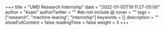 +++
title = "UMD Research Internship"
date = "2022-01-05T19:11:27-05:00"
author = "ksam"
authorTwitter = "" #do not include @
cover = ""
tags = ["research", "machine-learing", "internship"]
keywords = []
description = ""
showFullContent = false
readingTime = false
weight = 3
+++
